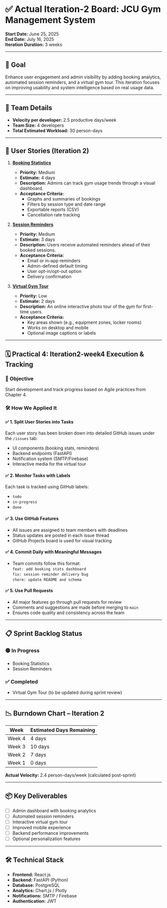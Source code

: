 # ✅ Actual Iteration-2 Board: JCU Gym Management System

**Start Date:** June 25, 2025  
**End Date:** July 16, 2025  
**Iteration Duration:** 3 weeks

---

## 🔧 Goal

Enhance user engagement and admin visibility by adding booking analytics, automated session reminders, and a virtual gym tour. This iteration focuses on improving usability and system intelligence based on real usage data.

---

## 👥 Team Details

- **Velocity per developer:** 2.5 productive days/week  
- **Team Size:** 4 developers  
- **Total Estimated Workload:** 30 person-days

---

## 📌 User Stories (Iteration 2)

1. **[Booking Statistics](./user_stories/user_story_05_booking_statistics.md)**  
   - **Priority:** Medium  
   - **Estimate:** 4 days  
   - **Description:** Admins can track gym usage trends through a visual dashboard.  
   - **Acceptance Criteria:**  
     - Graphs and summaries of bookings  
     - Filters by session type and date range  
     - Exportable reports (CSV)  
     - Cancellation rate tracking  

2. **[Session Reminders](./user_stories/user_story_06_session_reminders.md)**  
   - **Priority:** Medium  
   - **Estimate:** 3 days  
   - **Description:** Users receive automated reminders ahead of their booked sessions.  
   - **Acceptance Criteria:**  
     - Email or in-app reminders  
     - Admin-defined default timing  
     - User opt-in/opt-out option  
     - Delivery confirmation  

3. **[Virtual Gym Tour](./user_stories/user_story_07_virtual_tour.md)**  
   - **Priority:** Low  
   - **Estimate:** 2 days  
   - **Description:** An online interactive photo tour of the gym for first-time users.  
   - **Acceptance Criteria:**  
     - Key areas shown (e.g., equipment zones, locker rooms)  
     - Works on desktop and mobile  
     - Optional image captions or labels  

---

## 🗓️ Practical 4: Iteration2-week4 Execution & Tracking

### 🎯 Objective
Start development and track progress based on Agile practices from Chapter 4.

### 🛠️ How We Applied It

#### ✅ 1. Split User Stories into Tasks  
Each user story has been broken down into detailed GitHub issues under the `/issues` tab:
- UI components (booking stats, reminders)
- Backend endpoints (FastAPI)
- Notification system (SMTP/Firebase)
- Interactive media for the virtual tour

#### ✅ 2. Monitor Tasks with Labels  
Each task is tracked using GitHub labels:
- `todo`
- `in-progress`
- `done`

#### ✅ 3. Use GitHub Features  
- All issues are assigned to team members with deadlines  
- Status updates are posted in each issue thread  
- GitHub Projects board is used for visual tracking

#### ✅ 4. Commit Daily with Meaningful Messages  
- Team commits follow this format:  
  `feat: add booking stats dashboard`  
  `fix: session reminder delivery bug`  
  `chore: update README and schema`

#### ✅ 5. Use Pull Requests  
- All major features go through pull requests for review  
- Comments and suggestions are made before merging to `main`  
- Ensures code quality and consistency across the team

---

## 📋 Sprint Backlog Status

### 🟡 In Progress
- Booking Statistics  
- Session Reminders  

### ✅ Completed
- Virtual Gym Tour (to be updated during sprint review)

---

## 📉 Burndown Chart – Iteration 2

| Week     | Estimated Days Remaining |
|----------|--------------------------|
| Week 4   | 4 days                   |
| Week 3   | 10 days                  |
| Week 2   | 7 days                   |
| Week 1   | 0 days                   |

**Actual Velocity:** 2.4 person-days/week (calculated post-sprint)

---

## 📦 Key Deliverables

- [ ] Admin dashboard with booking analytics  
- [ ] Automated session reminders  
- [ ] Interactive virtual gym tour  
- [ ] Improved mobile experience  
- [ ] Backend performance improvements  
- [ ] Optional personalization features

---

## 🛠️ Technical Stack

- **Frontend:** React.js  
- **Backend:** FastAPI (Python)  
- **Database:** PostgreSQL  
- **Analytics:** Chart.js / Plotly  
- **Notifications:** SMTP / Firebase  
- **Authentication:** JWT
